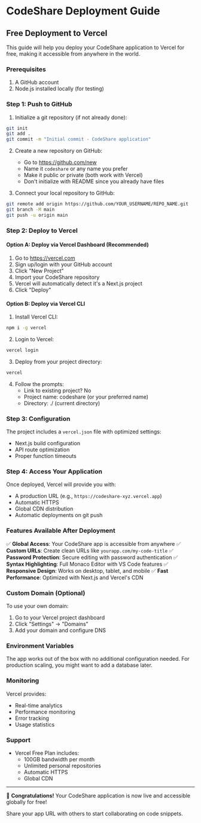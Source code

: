 # CodeShare Deployment Guide

## Free Deployment to Vercel

This guide will help you deploy your CodeShare application to Vercel for free, making it accessible from anywhere in the world.

### Prerequisites

1. A GitHub account
2. Node.js installed locally (for testing)

### Step 1: Push to GitHub

1. Initialize a git repository (if not already done):
```bash
git init
git add .
git commit -m "Initial commit - CodeShare application"
```

2. Create a new repository on GitHub:
   - Go to https://github.com/new
   - Name it `codeshare` or any name you prefer
   - Make it public or private (both work with Vercel)
   - Don't initialize with README since you already have files

3. Connect your local repository to GitHub:
```bash
git remote add origin https://github.com/YOUR_USERNAME/REPO_NAME.git
git branch -M main
git push -u origin main
```

### Step 2: Deploy to Vercel

#### Option A: Deploy via Vercel Dashboard (Recommended)

1. Go to https://vercel.com
2. Sign up/login with your GitHub account
3. Click "New Project"
4. Import your CodeShare repository
5. Vercel will automatically detect it's a Next.js project
6. Click "Deploy"

#### Option B: Deploy via Vercel CLI

1. Install Vercel CLI:
```bash
npm i -g vercel
```

2. Login to Vercel:
```bash
vercel login
```

3. Deploy from your project directory:
```bash
vercel
```

4. Follow the prompts:
   - Link to existing project? No
   - Project name: codeshare (or your preferred name)
   - Directory: ./ (current directory)

### Step 3: Configuration

The project includes a `vercel.json` file with optimized settings:
- Next.js build configuration
- API route optimization
- Proper function timeouts

### Step 4: Access Your Application

Once deployed, Vercel will provide you with:
- A production URL (e.g., `https://codeshare-xyz.vercel.app`)
- Automatic HTTPS
- Global CDN distribution
- Automatic deployments on git push

### Features Available After Deployment

✅ **Global Access**: Your CodeShare app is accessible from anywhere
✅ **Custom URLs**: Create clean URLs like `yourapp.com/my-code-title`
✅ **Password Protection**: Secure editing with password authentication
✅ **Syntax Highlighting**: Full Monaco Editor with VS Code features
✅ **Responsive Design**: Works on desktop, tablet, and mobile
✅ **Fast Performance**: Optimized with Next.js and Vercel's CDN

### Custom Domain (Optional)

To use your own domain:
1. Go to your Vercel project dashboard
2. Click "Settings" → "Domains"
3. Add your domain and configure DNS

### Environment Variables

The app works out of the box with no additional configuration needed. For production scaling, you might want to add a database later.

### Monitoring

Vercel provides:
- Real-time analytics
- Performance monitoring
- Error tracking
- Usage statistics

### Support

- Vercel Free Plan includes:
  - 100GB bandwidth per month
  - Unlimited personal repositories
  - Automatic HTTPS
  - Global CDN

---

🎉 **Congratulations!** Your CodeShare application is now live and accessible globally for free!

Share your app URL with others to start collaborating on code snippets.

